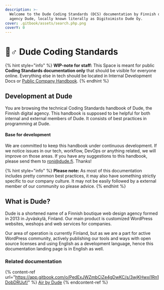 ```yaml
---
description: >-
  Welcome to the Dude Coding Standards (DCS) documentation by Finnish digital
  agency Dude, locally known literally as Digitoimisto Dude Oy.
cover: .gitbook/assets/search.php.png
coverY: 0
---
```


# 🧙♂ Dude Coding Standards

{% hint style="info" %}
**WIP-note for staff:** This Space is meant for public **Coding Standards documentation only** that should be visible for everyone online. Everything else in tech should be located in Internal Development Docs or [Public Company Handbook](https://handbook.dude.fi).
{% endhint %}

## Development at Dude

You are browsing the technical Coding Standards handbook of Dude, the Finnish digital agency. This handbook is supposed to be helpful for both internal and external members of Dude. It consists of best practices in programming at Dude.

#### Base for development

We are committed to keep this handbook under continuous development. If we notice issues in our tech, workflow, DevOps or anything related, we will improve on those areas. If you have any suggestions to this handbook, please send them to roni@dude.fi. Thanks!

{% hint style="info" %}
**Please note:** As most of this documentation includes pretty common best practices, it may also have something strictly specific to our company culture. It may not be easily followed by a external member of our community so please advice.
{% endhint %}

## What is Dude?

Dude is a shortened name of a Finnish boutique web design agency formed in 2013 in Jyväskylä, Finland. Our main product is customized WordPress websites, weshops and web services for companies.

Our area of operation is currently Finland, but as we are a part for active WordPress community, actively publishing our tools and ways with open source licenses and using English as a development language, hence this documentation landing page is in English as well.

### Related documentation

{% content-ref url="https://app.gitbook.com/o/PedExJWZmbCiZe4gDwKC/s/3wjKHwxi1Rn1DobDRUuf/" %}
[Air by Dude](https://app.gitbook.com/o/PedExJWZmbCiZe4gDwKC/s/3wjKHwxi1Rn1DobDRUuf/)
{% endcontent-ref %}
